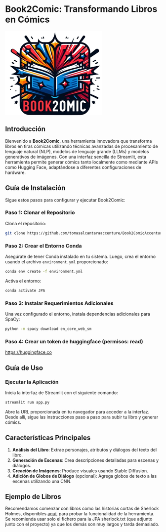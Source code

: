 # Book2Comic: Transformando Libros en Cómics

![Book2Comic](resources/book2comic_logo.png)

## Introducción

Bienvenido a **Book2Comic**, una herramienta innovadora que transforma libros en tiras cómicas utilizando técnicas avanzadas de procesamiento de lenguaje natural (NLP), modelos de lenguaje grande (LLMs) y modelos generativos de imágenes. Con una interfaz sencilla de Streamlit, esta herramienta permite generar cómics tanto localmente como mediante APIs como Hugging Face, adaptándose a diferentes configuraciones de hardware.

## Guía de Instalación

Sigue estos pasos para configurar y ejecutar Book2Comic:

### Paso 1: Clonar el Repositorio

Clona el repositorio: 
```bash
git clone https://github.com/tomasalcantaraaccenture/Book2ComicAccenture.git
```
### Paso 2: Crear el Entorno Conda

Asegúrate de tener Conda instalado en tu sistema. Luego, crea el entorno usando el archivo `environment.yml` proporcionado:

```bash
conda env create -f environment.yml
```

Activa el entorno:

```bash
conda activate JPA
```

### Paso 3: Instalar Requerimientos Adicionales

Una vez configurado el entorno, instala dependencias adicionales para SpaCy:

```bash
python -m spacy download en_core_web_sm
```

### Paso 4: Crear un token de huggingface (permisos: read)

https://huggingface.co

## Guía de Uso

### Ejecutar la Aplicación

Inicia la interfaz de Streamlit con el siguiente comando:

```bash
streamlit run app.py
```

Abre la URL proporcionada en tu navegador para acceder a la interfaz. Desde allí, sigue las instrucciones paso a paso para subir tu libro y generar cómics.



## Características Principales

1. **Análisis del Libro**: Extrae personajes, atributos y diálogos del texto del libro.
2. **Generación de Escenas**: Crea descripciones detalladas para escenas y diálogos.
3. **Creación de Imágenes**: Produce visuales usando Stable Diffusion.
4. **Adición de Globos de Diálogo** (opcional): Agrega globos de texto a las escenas utilizando una CNN.

## Ejemplo de Libros

Recomendamos comenzar con libros como las historias cortas de Sherlock Holmes, disponibles [aqui](https://sherlock-holm.es/ascii/), para probar la funcionalidad de la herramienta. Se recomienda usar solo el fichero para la JPA sherlock.txt (que adjunto junto con el proyecto) ya que los demás son muy largos y tarda demasiado.

